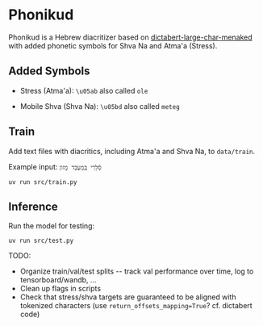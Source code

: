 # Phonikud

Phonikud is a Hebrew diacritizer based on [dictabert-large-char-menaked](https://huggingface.co/dicta-il/dictabert-large-char-menaked) with added phonetic symbols for Shva Na and Atma'a (Stress).

## Added Symbols

- Stress (Atma'a): `\u05ab` also called `ole`

- Mobile Shva (Shva Na): `\u05bd` also called `meteg`

## Train

Add text files with diacritics, including Atma'a and Shva Na, to `data/train`.

Example input: `סֵ֫לֵרִי בְּֽמַעְבַּד מָזוֹן`

```console
uv run src/train.py
```

## Inference

Run the model for testing:

```console
uv run src/test.py
```

TODO:
* Organize train/val/test splits -- track val performance over time, log to tensorboard/wandb, ...
* Clean up flags in scripts
* Check that stress/shva targets are guaranteed to be aligned with tokenized characters (use `return_offsets_mapping=True`? cf. dictabert code)